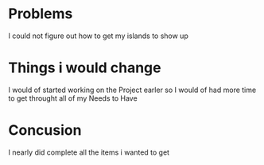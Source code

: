 # Problems
I could not figure out how to get my islands to show up

# Things i would change
I would of started working on the Project earler so I would of had more time to get throught all of my Needs to Have

# Concusion
I nearly did complete all the items i wanted to get